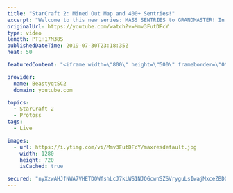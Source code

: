 ```yaml
---
title: "StarCraft 2: Mined Out Map and 400+ Sentries!"
excerpt: "Welcome to this new series: MASS SENTRIES to GRANDMASTER! In this series, we will see how far I can get by playing ONLY Sentries on the ladder in ALL Protoss matchups!  This game was just a good long epic game from the series and we went to the lategame against our Zerg opponent. The score screen at"
originalUrl: https://youtube.com/watch?v=Mmv3FutDFcY
type: video
length: PT1H17M38S
publishedDateTime: 2019-07-30T23:18:35Z
heat: 50

featuredContent: "<iframe width=\"800\" height=\"500\" frameborder=\"0\" src=\"https://www.youtube.com/embed/Mmv3FutDFcY\" allow=\"accelerometer; autoplay; encrypted-media; gyroscope; picture-in-picture\" allowfullscreen></iframe>"

provider:
  name: BeastyqtSC2
  domain: youtube.com

topics:
  - StarCraft 2
  - Protoss
tags:
  - Live

images:
  - url: https://i.ytimg.com/vi/Mmv3FutDFcY/maxresdefault.jpg
    width: 1280
    height: 720
    isCached: true

secured: "nyXzwAHJfNWA7VHETDOWfshLcJ7kLWS1NJOGcwnSZSVryguLsIwajMxceZBDQoHtVMfCRUMN3VtVxdwer4qxNlUgKgltSF2Znf/DBN/kBwAdn1jFbxi57LxA0AZbIwND1AiL6JDio3Bl3HVQkQND/UCR+gCA8BKe0ihlKg6jFqz3UmCw4Xsb3liYJEELYhMrNH5TiYZhIxgcV6uLF2fTEp5rMmJr+aK0HRcVd2oTmV0lq+wZc3JAHIeUEntRSVmlWyEekjitTTTU5e8Ic96frJI9FzXkO8XaIkS6O8X2wlb7+bApRbcOAilLhn3mzaWIyWM2vOZD1EENm4RE55wbo5rzsrfcldtICnv3EGPQbZGD0LoaO4cdMVZQbEDG+14PskCvbPxC6R6iBtEqQMsSOL81HiJ+eAfdhmPR8wu1ZSw=;PiNz9Ei28tbW+yJEKx1arA=="
---
```


